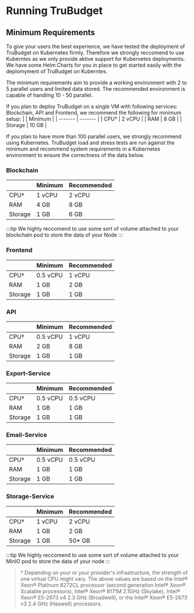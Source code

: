 # Running TruBudget

## Minimum Requirements

To give your users the best experience, we have tested the deployment of TruBudget on Kubernetes firmly. Therefore  we strongly reccomend to use Kuberntes as we only provide aktive support for Kubernetes deployments. We have some Helm Charts for you in place to get started easily with the deplomyment of TruBudget on Kuberntes.

The minimum requirements aim to provide a working environment with 2 to 5 parallel users and limited data stored. The recommended environment is capable of handling 10 - 50 parallel.

If you plan to deploy TruBudget on a single VM with following services: Blockchain, API and Frontend, we recommend the following for minimum setup:
| | Minimum |
| ------- | ------- |
| CPU† | 2 vCPU |
| RAM | 8 GB |
| Storage | 10 GB |

If you plan to have more than 100 parallel users, we strongly recommend using Kubernetes. TruBudget load and stress tests are run against the minimum and recommend system requirements in a Kubernetes environment to ensure the correctness of the data below.

### Blockchain

|         | Minimum | Recommended |
| ------- | ------- | ----------- |
| CPU†    | 1 vCPU  | 2 vCPU      |
| RAM     | 4 GB    | 8 GB        |
| Storage | 1 GB    | 6 GB      |

:::tip
We highly reccomend to use some sort of volume attached to your blockchain pod to store the data of your Node
:::

### Frontend

|         | Minimum  | Recommended |
| ------- | -------- | ----------- |
| CPU†    | 0.5 vCPU | 1 vCPU      |
| RAM     | 1 GB     | 2 GB        |
| Storage | 1 GB     | 1 GB        |

### API

|         | Minimum  | Recommended |
| ------- | -------- | ----------- |
| CPU†    | 0.5 vCPU | 1 vCPU      |
| RAM     | 2 GB     | 8 GB        |
| Storage | 1 GB     | 1 GB        |

### Export-Service

|         | Minimum  | Recommended |
| ------- | -------- | ----------- |
| CPU†    | 0.5 vCPU | 0.5 vCPU    |
| RAM     | 1 GB     | 1 GB        |
| Storage | 1 GB     | 1 GB        |

### Email-Service

|         | Minimum  | Recommended |
| ------- | -------- | ----------- |
| CPU†    | 0.5 vCPU | 0.5 vCPU    |
| RAM     | 1 GB     | 1 GB        |
| Storage | 1 GB     | 1 GB        |

### Storage-Service

|         | Minimum | Recommended |
| ------- | ------- | ----------- |
| CPU†    | 1 vCPU  | 2 vCPU      |
| RAM     | 1 GB    | 2 GB        |
| Storage | 1 GB    | 50\* GB     |

:::tip
We highly reccomend to use some sort of volume attached to your MinIO pod to store the data of your node
:::

> † Depending on your or your provider's infrastructure, the strength of one virtual CPU might vary. The above values are based on the Intel® Xeon® Platinum 8272CL processor (second generation Intel® Xeon® Scalable processors), Intel® Xeon® 8171M 2.1GHz (Skylake), Intel® Xeon® E5-2673 v4 2.3 GHz (Broadwell), or the Intel® Xeon® E5-2673 v3 2.4 GHz (Haswell) processors.

